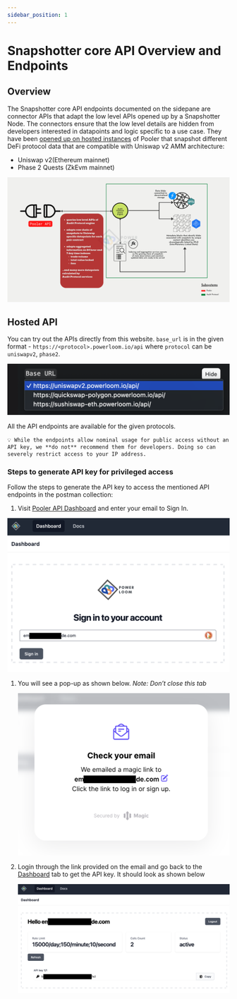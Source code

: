 ```yaml
---
sidebar_position: 1
---
```


# Snapshotter core API Overview and Endpoints

## Overview

The Snapshotter core API endpoints documented on the sidepane are connector APIs that adapt the low level APIs opened up by a Snapshotter Node. The connectors ensure that the low level details are hidden from developers interested in datapoints and logic specific to a use case. They have been [opened up on hosted instances](#hosted-api) of Pooler that snapshot different DeFi protocol data that are compatible with Uniswap v2 AMM architecture:
* Uniswap v2(Ethereum mainnet)
* Phase 2 Quests (ZkEvm mainnet)

![Pooler API connector workflow](../pooler_api_adaptation.png)

## Hosted API
You can try out the APIs directly from this website. `base_url` is in the given format - `https://<protocol>.powerloom.io/api` where `protocol` can be `uniswapv2`, `phase2`.

![Changing Base URL in UI](./base_url_selection.png)

All the API endpoints are available for the given protocols.

```
💡 While the endpoints allow nominal usage for public access without an API key, we **do not** recommend them for developers. Doing so can severely restrict access to your IP address.
```

### Steps to generate API key for privileged access

Follow the steps to generate the API key to access the mentioned API endpoints in the postman collection:

1. Visit [Pooler API Dashboard](https://pooler-api-dashboard.powerloom.io/) and enter your email to Sign In.

![Screenshot 2022-11-30 at 10.56.19 PM.png](./Screenshot_2022-12-14_at_6.21.41_PM.png)

1. You will see a pop-up as shown below. *Note: Don’t close this tab*
    
    ![Screenshot 2022-11-30 at 10.57.36 PM.png](./Screenshot_2022-12-14_at_6.21.51_PM.png)
    
2. Login through the link provided on the email and go back to the [Dashboard](https://pooler-api-dashboard.powerloom.io/) tab to get the API key. It should look as shown below
    
    ![Screenshot 2022-11-30 at 11.02.31 PM.png](./Screenshot_2022-12-14_at_6.27.54_PM.png)
    

